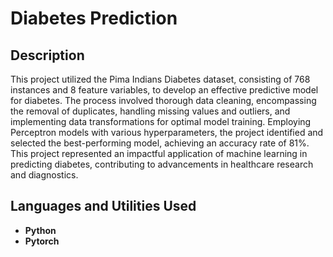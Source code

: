<h1>Diabetes Prediction</h1>


<h2>Description</h2>
This project utilized the Pima Indians Diabetes dataset, consisting of 768 instances and 8 feature variables, to develop an effective predictive model for diabetes. The process involved thorough data cleaning, encompassing the removal of duplicates, handling missing values and outliers, and implementing data transformations for optimal model training. Employing Perceptron models with various hyperparameters, the project identified and selected the best-performing model, achieving an accuracy rate of 81%. This project represented an impactful application of machine learning in predicting diabetes, contributing to advancements in healthcare research and diagnostics.
<br />


<h2>Languages and Utilities Used</h2>

- <b>Python</b>
- <b>Pytorch</b> 
